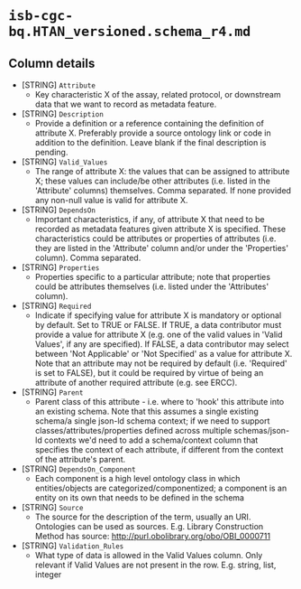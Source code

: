 # `isb-cgc-bq.HTAN_versioned.schema_r4.md`

## Column details

* [STRING]    `Attribute`
  - Key characteristic X of the assay, related protocol, or downstream data that we want to record as metadata feature.
* [STRING]    `Description`
  - Provide a definition or a reference containing the definition of attribute X. Preferably provide a source ontology link or code in addition to the definition. Leave blank if the final description is pending.
* [STRING]    `Valid_Values`
  - The range of attribute X: the values that can be assigned to attribute X; these values can include/be other attributes (i.e. listed in the 'Attribute' columns) themselves. Comma separated. If none provided any non-null value is valid for attribute X.
* [STRING]    `DependsOn`
  - Important characteristics, if any, of attribute X that need to be recorded as metadata features given attribute X is specified. These characteristics could be attributes or properties of attributes (i.e. they are listed in the 'Attribute' column and/or under the 'Properties' column). Comma separated.
* [STRING]    `Properties`
  - Properties specific to a particular attribute; note that properties could be attributes themselves (i.e. listed under the 'Attributes' column).
* [STRING]    `Required`
  - Indicate if specifying value for attribute X is mandatory or optional by default. Set to TRUE or FALSE. If TRUE, a data contributor must provide a value for attribute X (e.g. one of the valid values in 'Valid Values', if any are specified). If FALSE, a data contributor may select between 'Not Applicable' or 'Not Specified' as a value for attribute X. Note that an attribute may not be required by default (i.e. 'Required' is set to FALSE), but it could be required by virtue of being an attribute of another required attribute (e.g. see ERCC).
* [STRING]    `Parent`
  - Parent class of this attribute - i.e. where to 'hook' this attribute into an existing schema. Note that this assumes a single existing schema/a single json-ld schema context; if we need to support classes/attributes/properties defined across multiple schemas/json-ld contexts we'd need to add a schema/context column that specifies the context of each attribute, if different from the context of the attribute's parent.
* [STRING]    `DependsOn_Component`
  - Each component is a high level ontology class in which entities/objects are categorized/componentized; a component is an entity on its own that needs to be defined in the schema
* [STRING]    `Source`
  - The source for the description of the term, usually an URI. Ontologies can be used as sources. E.g. Library Construction Method has source: http://purl.obolibrary.org/obo/OBI_0000711
* [STRING]    `Validation_Rules`
  - What type of data is allowed in the Valid Values column. Only relevant if Valid Values are not present in the row. E.g. string, list, integer

